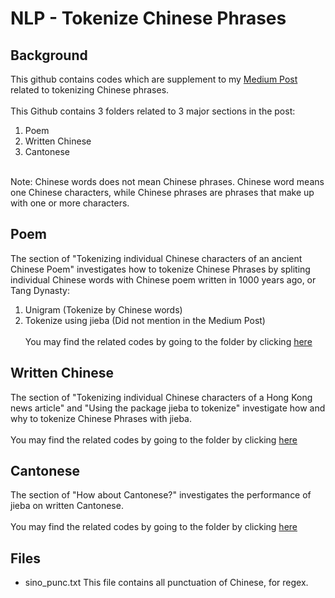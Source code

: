 # NLP - Tokenize Chinese Phrases

## Background
This github contains codes which are supplement to my <a href="https://medium.com/@jjsham/nlp-tokenizing-chinese-phases-3302da4336bf?source=friends_link&sk=6593b621ad75d7b0d52c48623740088c">Medium Post</a> related to tokenizing Chinese phrases.
<br>
<br>
This Github contains 3 folders related to 3 major sections in the post:<br>
1. Poem
2. Written Chinese
3. Cantonese
<br>
Note: Chinese words does not mean Chinese phrases. Chinese word means one Chinese characters, while Chinese phrases are phrases that make up with one or more characters.
<br>

## Poem
The section of "Tokenizing individual Chinese characters of an ancient Chinese Poem" investigates how to tokenize Chinese Phrases by spliting individual Chinese words with Chinese poem written in 1000 years ago, or Tang Dynasty:
1. Unigram (Tokenize by Chinese words)
2. Tokenize using jieba (Did not mention in the Medium Post)
<br><br>
You may find the related codes by going to the folder by clicking [here](/Poem)

## Written Chinese
The section of "Tokenizing individual Chinese characters of a Hong Kong news article" and "Using the package jieba to tokenize" investigate how and why to tokenize Chinese Phrases with jieba.
<br><br>
You may find the related codes by going to the folder by clicking [here](/Written_Chinese)

## Cantonese
The section of "How about Cantonese?" investigates the performance of jieba on written Cantonese.
<br><br>
You may find the related codes by going to the folder by clicking [here](/Cantonese)

## Files
* sino_punc.txt
This file contains all punctuation of Chinese, for regex.
